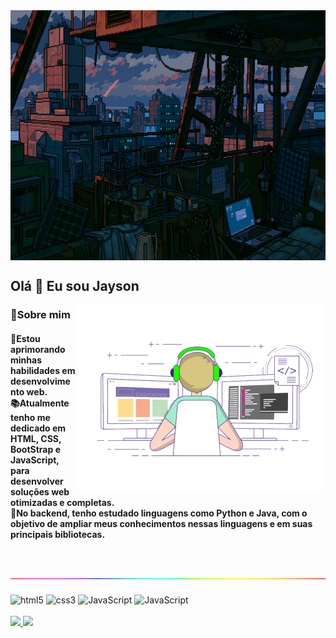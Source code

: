 <img align="center" alt="Imagem estilo Fallout pixelada" width="1000px" height="400px" src="https://github.com/jaysonstn/jaysonstn/blob/main/fallout.gif" />

## Olá 🙏 Eu sou Jayson

<img align="right" alt="coding-gif" width="400" src="https://github.com/jaysonstn/jaysonstn/blob/main/transparent_gitgif.gif">


<h3 align="left"> 
     💫Sobre mim
</h3>


 <h4 align="left"> 
    🌱Estou aprimorando minhas habilidades em desenvolvimento web.<br>
    📚Atualmente tenho me dedicado em HTML, CSS, BootStrap e JavaScript,
    para desenvolver soluções web otimizadas e completas.<br>
    🎯No backend, tenho estudado linguagens como Python e Java, com o objetivo
    de ampliar meus conhecimentos nessas linguagens e em suas principais bibliotecas.<br>
 </h4><br><br>




<img align="center" alt="Linha" src="https://raw.githubusercontent.com/jaysonstn/jaysonstn/refs/heads/main/linha.gif" />
<div style="display: inline_block"><br/>
    <img align="center" alt="html5" width="100px" height="25px" src="https://img.shields.io/badge/HTML5-E34F26?style=for-the-badge&logo=html5&logoColor=white" />
<img align="center" alt="css3" width="100px" height="25px" src="https://img.shields.io/badge/CSS3-1572B6?style=for-the-badge&logo=css3&logoColor=white" />
<img align="center" alt="JavaScript" width="100px" height="25px" src="https://img.shields.io/badge/Bootstrap-563D7C?style=for-the-badge&logo=bootstrap&logoColor=white" />    
<img align="center" alt="JavaScript" width="100px" height="25px" src="https://img.shields.io/badge/JavaScript-F7DF1E?style=for-the-badge&logo=javascript&logoColor=black" />
    
</div><br/>

<div>
<a href="https://github.com/jaysonstn">
<img loading="lazy" height="180em" src="https://github-readme-stats.vercel.app/api/top-langs/?username=jaysonstn&layout=compact&langs_count=7&theme=dracula"/>
<img loading="lazy" height="180em" src="https://github-readme-stats.vercel.app/api?username=jaysonstn&show_icons=true&theme=dracula&include_all_commits=true&count_private=true"/>
</div>



